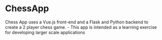 # ChessApp
Chess App uses a Vue.js front-end and a Flask and Python backend to create a 2 player chess game.
    - This app is intended as a learning exercise for developing larger scale applications
